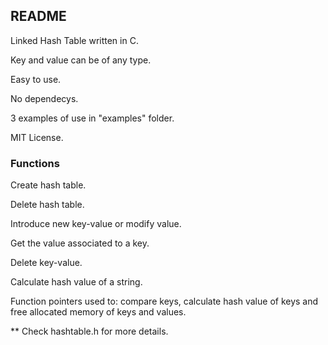 ## README ##

Linked Hash Table written in C.

Key and value can be of any type.

Easy to use.

No dependecys.

3 examples of use in "examples" folder.

MIT License.


### Functions ###

Create hash table.

Delete hash table.

Introduce new key-value or modify value.

Get the value associated to a key.

Delete key-value.

Calculate hash value of a string.

Function pointers used to: compare keys, calculate hash value of keys and free allocated memory of keys and  values.

** Check hashtable.h for more details.
